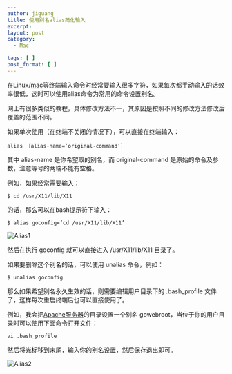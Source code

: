 ```yaml
---
author: jiguang
title: 使用别名alias简化输入
excerpt:
layout: post
category:
  - Mac

tags: [ ]
post_format: [ ]
---
```

在Linux/[mac][1]等终端输入命令时经常要输入很多字符，如果每次都手动输入的话效率很低，这时可以使用alias命令为常用的命令设置别名。

网上有很多类似的教程，具体修改方法不一，其原因是按照不同的修改方法修改后覆盖的范围不同。

如果单次使用（在终端不关闭的情况下），可以直接在终端输入：

    alias ［alias-name=’original-command’］

其中 alias-name 是你希望取的别名，而 original-command 是原始的命令及参数，注意等号的两端不能有空格。

例如，如果经常需要输入：

    $ cd /usr/X11/lib/X11

的话，那么可以在bash提示符下输入：

    $ alias goconfig=’cd /usr/X11/lib/X11’

![Alias1][2]

然后在执行 goconfig 就可以直接进入 /usr/X11/lib/X11 目录了。

如果要删除这个别名的话，可以使用 unalias 命令，例如：

    $ unalias goconfig

那么如果希望别名永久生效的话，则需要编辑用户目录下的 .bash_profile 文件了，这样每次重启终端后也可以直接使用了。

例如，我会把[Apache服务器][3]的目录设置一个别名 gowebroot，当位于你的用户目录时可以使用下面命令打开文件：

    vi .bash_profile

然后将光标移到末尾，输入你的别名设置，然后保存退出即可。

![Alias2][4]

 [1]: http://44ux.com/index.php/tag/mac/ "mac"
 [2]: http://44ux.com/wp-content/uploads/2012/03/alias1.png "alias1.png"
 [3]: http://44ux.com/index.php/2011/11/mac-lion-apache-php-environment/
 [4]: http://44ux.com/wp-content/uploads/2012/03/alias2.png "alias2.png"